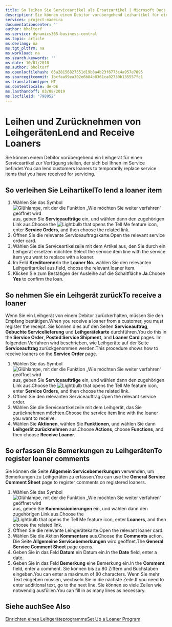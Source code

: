 ```yaml
---
title: So leihen Sie Serviceartikel als Ersatzartikel | Microsoft Docs
description: Sie können einem Debitor vorübergehend Leihartikel für einen Serviceartikel zur Verfügung stellen, der sich bei Ihnen im Service befindet.
services: project-madeira
documentationcenter: ''
author: bholtorf
ms.service: dynamics365-business-central
ms.topic: article
ms.devlang: na
ms.tgt_pltfrm: na
ms.workload: na
ms.search.keywords: ''
ms.date: 10/01/2018
ms.author: bholtorf
ms.openlocfilehash: 65a28156827551d19b8a4b23f6773c4a957e7895
ms.sourcegitcommit: 1bcfaa99ea302e6b84b8361ca02730b135557fc1
ms.translationtype: HT
ms.contentlocale: de-DE
ms.lasthandoff: 03/08/2019
ms.locfileid: "798952"
---
```

# <a name="lend-and-receive-loaners"></a><span data-ttu-id="ce459-103">Leihen und Zurücknehmen von Leihgeräten</span><span class="sxs-lookup"><span data-stu-id="ce459-103">Lend and Receive Loaners</span></span>
<span data-ttu-id="ce459-104">Sie können einem Debitor vorübergehend ein Leihgerät für einen Serviceartikel zur Verfügung stellen, der sich bei Ihnen im Service befindet.</span><span class="sxs-lookup"><span data-stu-id="ce459-104">You can lend customers loaners to temporarily replace service items that you have received for servicing.</span></span>  
  
## <a name="to-lend-a-loaner-item"></a><span data-ttu-id="ce459-105">So verleihen Sie Leihartikel</span><span class="sxs-lookup"><span data-stu-id="ce459-105">To lend a loaner item</span></span>    
1. <span data-ttu-id="ce459-106">Wählen Sie das Symbol ![Glühlampe, mit der die Funktion „Wie möchten Sie weiter verfahren“ geöffnet wird](media/ui-search/search_small.png "Wie möchten Sie weiter verfahren?") aus, geben Sie **Serviceaufträge** ein, und wählen dann den zugehörigen Link aus.</span><span class="sxs-lookup"><span data-stu-id="ce459-106">Choose the ![Lightbulb that opens the Tell Me feature](media/ui-search/search_small.png "Tell me what you want to do") icon, enter **Service Orders**, and then choose the related link.</span></span>  
2. <span data-ttu-id="ce459-107">Öffnen Sie die relevante Serviceauftragskarte.</span><span class="sxs-lookup"><span data-stu-id="ce459-107">Open the relevant service order card.</span></span>  
3. <span data-ttu-id="ce459-108">Wählen Sie die Serviceartikelzeile mit dem Artikel aus, den Sie durch ein Leihgerät ersetzen möchten.</span><span class="sxs-lookup"><span data-stu-id="ce459-108">Select the service item line with the service item you want to replace with a loaner.</span></span>  
4. <span data-ttu-id="ce459-109">Im Feld **Kreditorennr**</span><span class="sxs-lookup"><span data-stu-id="ce459-109">In the **Loaner No.**</span></span> <span data-ttu-id="ce459-110">wählen Sie den relevanten Leihgerätartikel aus.</span><span class="sxs-lookup"><span data-stu-id="ce459-110">field, choose the relevant loaner item.</span></span>  
5. <span data-ttu-id="ce459-111">Klicken Sie zum Bestätigen der Ausleihe auf die Schaltfläche **Ja**.</span><span class="sxs-lookup"><span data-stu-id="ce459-111">Choose **Yes** to confirm the loan.</span></span>  

## <a name="to-receive-a-loaner"></a><span data-ttu-id="ce459-112">So nehmen Sie ein Leihgerät zurück</span><span class="sxs-lookup"><span data-stu-id="ce459-112">To receive a loaner</span></span>  
<span data-ttu-id="ce459-113">Wenn Sie ein Leihgerät von einem Debitor zurückerhalten, müssen Sie den Empfang bestätigen.</span><span class="sxs-lookup"><span data-stu-id="ce459-113">When you receive a loaner from a customer, you must register the receipt.</span></span> <span data-ttu-id="ce459-114">Sie können dies auf den Seiten **Serviceauftrag**, **Gebuchte Servicelieferung** und **Leihgerätekarte** durchführen.</span><span class="sxs-lookup"><span data-stu-id="ce459-114">You do this in the **Service Order**, **Posted Service Shipment**, and **Loaner Card** pages.</span></span> <span data-ttu-id="ce459-115">Im folgenden Verfahren wird beschrieben, wie Leihgeräte auf der Seite **Serviceauftrag** zurückgenommen werden.</span><span class="sxs-lookup"><span data-stu-id="ce459-115">This procedure shows how to receive loaners on the **Service Order** page.</span></span>  
  
1. <span data-ttu-id="ce459-116">Wählen Sie das Symbol ![Glühlampe, mit der die Funktion „Wie möchten Sie weiter verfahren“ geöffnet wird](media/ui-search/search_small.png "Wie möchten Sie weiter verfahren?") aus, geben Sie **Serviceaufträge** ein, und wählen dann den zugehörigen Link aus.</span><span class="sxs-lookup"><span data-stu-id="ce459-116">Choose the ![Lightbulb that opens the Tell Me feature](media/ui-search/search_small.png "Tell me what you want to do") icon, enter **Service Orders**, and then choose the related link.</span></span>  
2. <span data-ttu-id="ce459-117">Öffnen Sie den relevanten Serviceauftrag.</span><span class="sxs-lookup"><span data-stu-id="ce459-117">Open the relevant service order.</span></span>  
3. <span data-ttu-id="ce459-118">Wählen Sie die Serviceartikelzeile mit dem Leihgerät, das Sie zurücknehmen möchten.</span><span class="sxs-lookup"><span data-stu-id="ce459-118">Choose the service item line with the loaner you want to receive.</span></span>  
4. <span data-ttu-id="ce459-119">Wählen Sie **Aktionen**, wählen Sie **Funktionen**, und wählen Sie dann **Leihgerät zurücknehmen** aus.</span><span class="sxs-lookup"><span data-stu-id="ce459-119">Choose **Actions**, choose **Functions**, and then choose **Receive Loaner**.</span></span>  

## <a name="to-register-loaner-comments"></a><span data-ttu-id="ce459-120">So erfassen Sie Bemerkungen zu Leihgeräten</span><span class="sxs-lookup"><span data-stu-id="ce459-120">To register loaner comments</span></span>  
<span data-ttu-id="ce459-121">Sie können die Seite **Allgemein Servicebemerkungen** verwenden, um Bemerkungen zu Leihgeräten zu erfassen.</span><span class="sxs-lookup"><span data-stu-id="ce459-121">You can use the **General Service Comment Sheet** page to register comments on registered loaners.</span></span>  
  
1. <span data-ttu-id="ce459-122">Wählen Sie das Symbol ![Glühlampe, mit der die Funktion „Wie möchten Sie weiter verfahren“ geöffnet wird](media/ui-search/search_small.png "Wie möchten Sie weiter verfahren?") aus, geben Sie **Kommissionierungen** ein, und wählen dann den zugehörigen Link aus.</span><span class="sxs-lookup"><span data-stu-id="ce459-122">Choose the ![Lightbulb that opens the Tell Me feature](media/ui-search/search_small.png "Tell me what you want to do") icon, enter **Loaners**, and then choose the related link.</span></span>  
2. <span data-ttu-id="ce459-123">Öffnen Sie die relevante Leihgerätekarte.</span><span class="sxs-lookup"><span data-stu-id="ce459-123">Open the relevant loaner card.</span></span>  
3. <span data-ttu-id="ce459-124">Wählen Sie die Aktion **Kommentare** aus.</span><span class="sxs-lookup"><span data-stu-id="ce459-124">Choose the **Comments** action.</span></span> <span data-ttu-id="ce459-125">Die Seite **Allgemeine Servicebemerkungen** wird geöffnet.</span><span class="sxs-lookup"><span data-stu-id="ce459-125">The **General Service Comment Sheet** page opens.</span></span>  
4. <span data-ttu-id="ce459-126">Geben Sie in das Feld **Datum** ein Datum ein.</span><span class="sxs-lookup"><span data-stu-id="ce459-126">In the **Date** field, enter a date.</span></span>  
5. <span data-ttu-id="ce459-127">Geben Sie in das Feld **Bemerkung** eine Bemerkung ein.</span><span class="sxs-lookup"><span data-stu-id="ce459-127">In the **Comment** field, enter a comment.</span></span> <span data-ttu-id="ce459-128">Sie können bis zu 80 Ziffern und Buchstaben eingeben.</span><span class="sxs-lookup"><span data-stu-id="ce459-128">You can enter a maximum of 80 characters.</span></span> <span data-ttu-id="ce459-129">Wenn Sie mehr Text eingeben müssen, wechseln Sie in die nächste Zeile.</span><span class="sxs-lookup"><span data-stu-id="ce459-129">If you need to enter additional text, go to the next line.</span></span> <span data-ttu-id="ce459-130">Sie können so viele Zeilen wie notwendig ausfüllen.</span><span class="sxs-lookup"><span data-stu-id="ce459-130">You can fill in as many lines as necessary.</span></span>  
  
## <a name="see-also"></a><span data-ttu-id="ce459-131">Siehe auch</span><span class="sxs-lookup"><span data-stu-id="ce459-131">See Also</span></span>  
[<span data-ttu-id="ce459-132">Einrichten eines Leihgeräteprogramms</span><span class="sxs-lookup"><span data-stu-id="ce459-132">Set Up a Loaner Program</span></span>](service-how-setup-loaner-program.md)   
